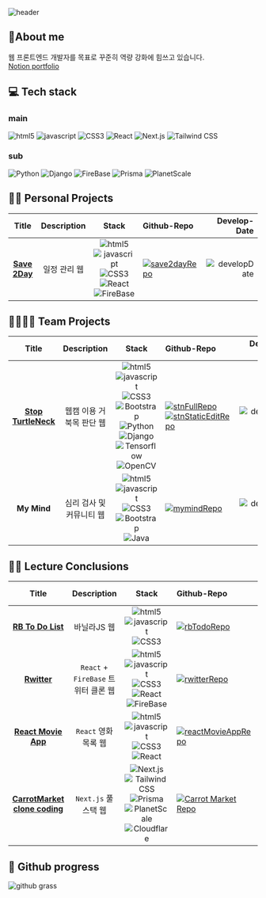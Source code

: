 ![header](https://capsule-render.vercel.app/api?type=waving&color=auto&height=300&section=header&text=Real-Bird&fontSize=90)

## 🧑About me
웹 프론트엔드 개발자를 목표로 꾸준히 역량 강화에 힘쓰고 있습니다.<br />
[Notion portfolio](https://real-bird.notion.site/Portflio-3b4450a511514bc1b5518378e4640c30)

## 💻 Tech stack
### main
![html5](https://img.shields.io/badge/HTML5-E34F26?style=flat&logo=HTML5&logoColor=white)
![javascript](https://img.shields.io/badge/JavaScript-F7DF1E?style=flat&logo=javascript&logoColor=white)
![CSS3](https://img.shields.io/badge/CSS3-1572B6?style=flat&logo=CSS3&logoColor=white)
![React](https://img.shields.io/badge/React-61DAFB?style=flat&logo=React&logoColor=white)
![Next.js](https://img.shields.io/badge/Next.js-000000?style=flat&logo=Next.js&logoColor=white)
![Tailwind CSS](https://img.shields.io/badge/Tailwind%20CSS-06B6D4?style=flat&logo=Tailwind%20CSS&logoColor=white)

### sub
![Python](https://img.shields.io/badge/Python-3776AB?style=flat&logo=Python&logoColor=white)
![Django](https://img.shields.io/badge/Django-092E20?style=flat&logo=Django&logoColor=white)
![FireBase](https://img.shields.io/badge/FireBase-FFCA28?style=flat&logo=FireBase&logoColor=white)
![Prisma](https://img.shields.io/badge/Prisma-2D3748?style=flat&logo=Prisma&logoColor=white)
![PlanetScale](https://img.shields.io/badge/PlanetScale-000000?style=flat&logo=PlanetScale&logoColor=white)

## 🙋‍♂️ Personal Projects
|Title|Description|Stack|Github-Repo|Develop-Date|
|:---:|:---:|:---:|:---|---:|
|**[Save 2Day](https://real-bird.github.io/save2day)**|일정 관리 웹|![html5](https://img.shields.io/badge/-E34F26?style=plastic&logo=HTML5&logoColor=white) ![javascript](https://img.shields.io/badge/-F7DF1E?style=plastic&logo=javascript&logoColor=white) ![CSS3](https://img.shields.io/badge/-1572B6?style=plastic&logo=CSS3&logoColor=white) ![React](https://img.shields.io/badge/-61DAFB?style=plastic&logo=React&logoColor=white) ![FireBase](https://img.shields.io/badge/-FFCA28?style=plastic&logo=FireBase&logoColor=white)|[![save2dayRepo](https://img.shields.io/badge/Save2Day--181717?style=social&logo=Github&logoColor=black)](https://github.com/Real-Bird/save2day)|![developDate](https://img.shields.io/badge/22.02.22-22.03.27-ffffff?style=flat)|

## 👨‍👩‍👧‍👦 Team Projects
|Title|Description|Stack|Github-Repo|Develop-Date|
|:---:|:---:|:---:|:---|---:|
|**[Stop TurtleNeck](https://stopturtleneck.netlify.app/)**|웹캠 이용 거북목 판단 웹|![html5](https://img.shields.io/badge/-E34F26?style=plastic&logo=HTML5&logoColor=white) ![javascript](https://img.shields.io/badge/-F7DF1E?style=plastic&logo=javascript&logoColor=white) ![CSS3](https://img.shields.io/badge/-1572B6?style=plastic&logo=CSS3&logoColor=white) ![Bootstrap](https://img.shields.io/badge/-7952B3?style=plastic&logo=Bootstrap&logoColor=white) ![Python](https://img.shields.io/badge/-3776AB?style=plastic&logo=Python&logoColor=white) ![Django](https://img.shields.io/badge/-092E20?style=plastic&logo=Django&logoColor=white)        ![Tensorflow](https://img.shields.io/badge/-FF6F00?style=plastic&logo=Tensorflow&logoColor=white) ![OpenCV](https://img.shields.io/badge/-5C3EE8?style=plastic&logo=OpenCV&logoColor=white)|[![stnFullRepo](https://img.shields.io/badge/StopTurtleNeck-Full-181717?style=social&logo=Github&logoColor=black)](https://bit.ly/3iVYWMF)<br/> [![stnStaticEditRepo](https://img.shields.io/badge/StopTurtleNeck-Static%20Edit-181717?style=social&logo=Github&logoColor=black)](https://bit.ly/3K626JC)|![developDate](https://img.shields.io/badge/21.07.19-21.10.08-555555?style=flat&labelColor=ffffff)|
|**My Mind**|심리 검사 및 커뮤니티 웹|![html5](https://img.shields.io/badge/-E34F26?style=plastic&logo=HTML5&logoColor=white) ![javascript](https://img.shields.io/badge/-F7DF1E?style=plastic&logo=javascript&logoColor=white) ![CSS3](https://img.shields.io/badge/-1572B6?style=plastic&logo=CSS3&logoColor=white) ![Bootstrap](https://img.shields.io/badge/-7952B3?style=plastic&logo=Bootstrap&logoColor=white) ![Java](https://img.shields.io/badge/-007396?style=plastic&logo=Java&logoColor=white)|[![mymindRepo](https://img.shields.io/badge/MyMind--181717?style=social&logo=Github&logoColor=black)](https://bit.ly/3NJvcjZ)|![developDate](https://img.shields.io/badge/21.06.07-21.06.15-ffffff?style=flat)|

## 👨‍🎓 Lecture Conclusions
|Title|Description|Stack|Github-Repo|Develop-Date|Lecture|
|:---:|:---:|:---:|:---|---:|:---:|
|**[RB To Do List](https://real-bird.github.io/RB_todo/)**|바닐라JS 웹|![html5](https://img.shields.io/badge/-E34F26?style=plastic&logo=HTML5&logoColor=white) ![javascript](https://img.shields.io/badge/-F7DF1E?style=plastic&logo=javascript&logoColor=white) ![CSS3](https://img.shields.io/badge/-1572B6?style=plastic&logo=CSS3&logoColor=white)|[![rbTodoRepo](https://img.shields.io/badge/RB%20Todo%20List--181717?style=social&logo=Github&logoColor=black)](https://github.com/Real-Bird/RB_todo)|![developDate](https://img.shields.io/badge/1st:%2022.01.30-22.02.06-ffffff?style=flat) <br/> ![developDate](https://img.shields.io/badge/2nd:%2022.03.18-22.03.19-555555?style=flat&labelColor=ffffff)|[nomad coders](https://nomadcoders.co/javascript-for-beginners/lobby)|
|**[Rwitter](https://real-bird.github.io/RB_todo/)**|`React` + `FireBase` 트위터 클론 웹|![html5](https://img.shields.io/badge/-E34F26?style=plastic&logo=HTML5&logoColor=white) ![javascript](https://img.shields.io/badge/-F7DF1E?style=plastic&logo=javascript&logoColor=white) ![CSS3](https://img.shields.io/badge/-1572B6?style=plastic&logo=CSS3&logoColor=white) ![React](https://img.shields.io/badge/-61DAFB?style=plastic&logo=React&logoColor=white) ![FireBase](https://img.shields.io/badge/-FFCA28?style=plastic&logo=FireBase&logoColor=white)|[![rwitterRepo](https://img.shields.io/badge/Rwitter--181717?style=social&logo=Github&logoColor=black)](https://github.com/Real-Bird/twitterClone)|![developDate](https://img.shields.io/badge/22.02.11-22.02.18-ffffff?style=flat)|[nomad coders](https://nomadcoders.co/nwitter/lobby)|
|**[React Movie App](https://real-bird.github.io/movieReactApp/)**|`React` 영화 목록 웹|![html5](https://img.shields.io/badge/-E34F26?style=plastic&logo=HTML5&logoColor=white) ![javascript](https://img.shields.io/badge/-F7DF1E?style=plastic&logo=javascript&logoColor=white) ![CSS3](https://img.shields.io/badge/-1572B6?style=plastic&logo=CSS3&logoColor=white) ![React](https://img.shields.io/badge/-61DAFB?style=plastic&logo=React&logoColor=white)|[![reactMovieAppRepo](https://img.shields.io/badge/React%20Movie%20App--181717?style=social&logo=Github&logoColor=black)](https://github.com/Real-Bird/movieReactApp)|![developDate](https://img.shields.io/badge/22.02.03-22.02.07-555555?style=flat&labelColor=ffffff)|[nomad coders](https://nomadcoders.co/react-for-beginners/lobby)|
|**[CarrotMarket clone coding](https://carrot-market-roan.vercel.app/)**|`Next.js` 풀스택 웹|![Next.js](https://img.shields.io/badge/-000000?style=flat&logo=Next.js&logoColor=white) ![Tailwind CSS](https://img.shields.io/badge/-06B6D4?style=flat&logo=Tailwind%20CSS&logoColor=white) ![Prisma](https://img.shields.io/badge/-2D3748?style=flat&logo=Prisma&logoColor=white) ![PlanetScale](https://img.shields.io/badge/-000000?style=flat&logo=PlanetScale&logoColor=white) ![Cloudflare](https://img.shields.io/badge/-F38020?style=flat&logo=Cloudflare&logoColor=white)|[![Carrot Market Repo](https://img.shields.io/badge/Carrot%20Market%20Repo-181717?style=social&logo=Github&logoColor=black)](https://github.com/Real-Bird/carrot-market)|![developDate](https://img.shields.io/badge/22.04.18-22.07.09-555555?style=flat&labelColor=ffffff)|[nomad coders](https://nomadcoders.co/carrot-market/lobby)|

## 🌱 Github progress
![github grass](https://ghchart.rshah.org/a8715c/real-bird)
